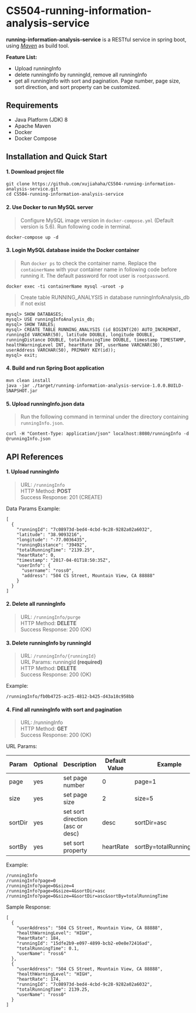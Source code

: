 # CS504-running-information-analysis-service
**running-information-analysis-service** is a RESTful service in spring boot, using *[Maven](https://maven.apache.org/)* as build tool.

**Feature List:**
- Upload runningInfo
- delete runningInfo by runningId, remove all runningInfo 
- get all runningInfo with sort and pagination. Page number, page size, sort direction, and sort property can be customized.

## Requirements 
* Java Platform (JDK) 8
* Apache Maven
* Docker
* Docker Compose 

## Installation and Quick Start
#### 1. Download project file
```
git clone https://github.com/xujiahaha/CS504-running-information-analysis-service.git
cd CS504-running-information-analysis-service
```
#### 2. Use Docker to run MySQL server
> Configure MySQL image version in ```docker-compose.yml``` (Default version is 5.6). Run following code in terminal.
```
docker-compose up -d
```
#### 3. Login MySQL database inside the Docker container
> Run ```docker ps``` to check the container name. Replace the ```containerName``` with your container name in following code before running it. The default password for root user is ```rootpassword```. 

```
docker exec -ti containerName mysql -uroot -p
```
> Create table RUNNING_ANALYSIS in database runningInfoAnalysis_db if not exist
```
mysql> SHOW DATABASES;
mysql> USE runningInfoAnalysis_db;
mysql> SHOW TABLES;
mysql> CREATE TABLE RUNNING_ANALYSIS (id BIGINT(20) AUTO_INCREMENT, runningId VARCHAR(50), latitude DOUBLE, longitude DOUBLE, runningDistance DOUBLE, totalRunningTime DOUBLE, timestamp TIMESTAMP, healthWarningLevel INT, heartRate INT, userName VARCHAR(30), userAddress VARCHAR(50), PRIMARY KEY(id));
mysql> exit;
```
#### 4. Build and run Spring Boot application
```
mvn clean install
java -jar ./target/running-information-analysis-service-1.0.0.BUILD-SNAPSHOT.jar
```
#### 5. Upload runningInfo.json data
> Run the following command in terminal under the directory containing ```runningInfo.json```.
```
curl -H "Content-Type: application/json" localhost:8080/runningInfo -d @runningInfo.json
```
## API References
#### 1. Upload runningInfo
> URL: ```/runningInfo``` <br />
> HTTP Method: **POST** <br />
> Success Response: 201 (CREATE) <br />

Data Params Example:
```
[
  {
    "runningId": "7c08973d-bed4-4cbd-9c28-9282a02a6032",
    "latitude": "38.9093216",
    "longitude": "-77.0036435",
    "runningDistance": "39492",
    "totalRunningTime": "2139.25",
    "heartRate": 0,
    "timestamp": "2017-04-01T18:50:35Z",
    "userInfo": {
      "username": "ross0",
      "address": "504 CS Street, Mountain View, CA 88888"
    }
  }
]
```
#### 2. Delete all runningInfo 
> URL: ```/runningInfo/purge``` <br />
> HTTP Method: **DELETE** <br />
> Success Response: 200 (OK) <br />

#### 3. Delete runningInfo by runningId
> URL: ```/runningInfo/{runningId}``` <br />
> URL Params: runningId **(required)** <br />
> HTTP Method: **DELETE** <br />
> Success Response: 200 (OK) <br />

Example: 
```
/runningInfo/fb0b4725-ac25-4812-b425-d43a18c958bb
```

#### 4. Find all runningInfo with sort and pagination
> URL: /runningInfo <br />
> HTTP Method: **GET** <br />
> Success Response: 200 (OK) <br />

URL Params: <br />

| Param | Optional | Description | Default Value | Example |
|--------|--------|-------------|---------------|---------|
| page | yes | set page number | 0 | page=1|
| size | yes | set page size | 2 | size=5 |
| sortDir | yes | set sort direction (asc or desc) | desc | sortDir=asc |
| sortBy | yes | set sort property | heartRate | sortBy=totalRunningTime |


Example: 
```
/runningInfo
/runningInfo?page=0
/runningInfo?page=0&size=4
/runningInfo?page=0&size=4&sortDir=asc
/runningInfo?page=0&size=4&sortDir=asc&sortBy=totalRunningTime
```

Sample Response:
```
[
  {
    "userAddress": "504 CS Street, Mountain View, CA 88888",
    "healthWarningLevel": "HIGH",
    "heartRate": 184,
    "runningId": "15dfe2b9-e097-4899-bcb2-e0e8e72416ad",
    "totalRunningTime": 0.1,
    "userName": "ross6"
  },
  {
    "userAddress": "504 CS Street, Mountain View, CA 88888",
    "healthWarningLevel": "HIGH",
    "heartRate": 174,
    "runningId": "7c08973d-bed4-4cbd-9c28-9282a02a6032",
    "totalRunningTime": 2139.25,
    "userName": "ross0"
  }
]
```


 


